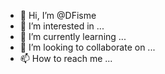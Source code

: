 - 👋 Hi, I’m @DFisme
- 👀 I’m interested in ...
- 🌱 I’m currently learning ...
- 💞️ I’m looking to collaborate on ...
- 📫 How to reach me ...

<!---
DFisme/DFisme is a ✨ special ✨ repository because its `README.md` (this file) appears on your GitHub profile.
You can click the Preview link to take a look at your changes.
--->
